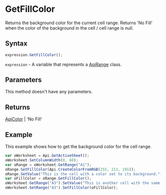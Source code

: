# GetFillColor

Returns the background color for the current cell range. Returns 'No Fill' when the color of the background in the cell / cell range is null.

## Syntax

```javascript
expression.GetFillColor();
```

`expression` - A variable that represents a [ApiRange](../ApiRange.md) class.

## Parameters

This method doesn't have any parameters.

## Returns

[ApiColor](../../ApiColor/ApiColor.md) \| 'No Fill'

## Example

This example shows how to get the background color for the cell range.

```javascript
var oWorksheet = Api.GetActiveSheet();
oWorksheet.SetColumnWidth(0, 60);
var oRange = oWorksheet.GetRange("A1");
oRange.SetFillColor(Api.CreateColorFromRGB(255, 213, 191));
oRange.SetValue("This is the cell with a color set to its background.");
var oFillColor = oRange.GetFillColor();
oWorksheet.GetRange("A3").SetValue("This is another cell with the same color set to its background");
oWorksheet.GetRange("A3").SetFillColor(oFillColor);
```
